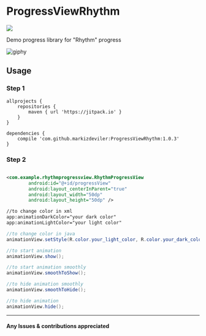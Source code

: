 # ProgressViewRhythm
[![](https://jitpack.io/v/markizdeviler/ProgressViewRhythm.svg)](https://jitpack.io/#markizdeviler/ProgressViewRhythm)

 Demo progress library for "Rhythm" progress
	
![giphy](https://user-images.githubusercontent.com/22816503/37585433-dff58d62-2b7a-11e8-9c3e-f8d2e94bbce2.gif)


## Usage	

### Step 1 
```android
allprojects {
	repositories {
		maven { url 'https://jitpack.io' }
	}
}

dependencies {
	compile 'com.github.markizdeviler:ProgressViewRhythm:1.0.3'
}
``` 

### Step 2
``` xml

<com.example.rhythmprogressview.RhythmProgressView
        android:id="@+id/progressView"
        android:layout_centerInParent="true"
        android:layout_width="50dp"
        android:layout_height="50dp" />
```

``` xml 
//to change color in xml
app:animationDarkColor="your dark color"
app:animationLightColor="your light color"

```

``` java 
//to change color in java
animationView.setStyle(R.color.your_light_color, R.color.your_dark_color)

```


``` java
//to start animation
animationView.show();

//to start animation smoothly
animationView.smoothToShow();

//to hide animation smoothly
animationView.smoothToHide();

//to hide animation
animationView.hide();

```

--------
#### Any Issues & contributions appreciated
